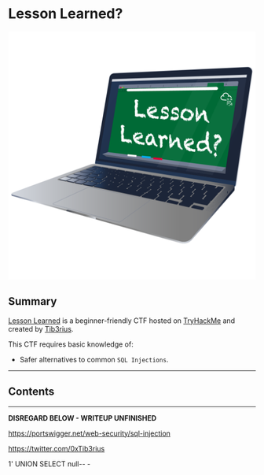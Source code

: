 # Lesson Learned?

![Lesson Learned?](./Assets/lesson-learned.png "Lesson Learned Room Avatar")

## Summary

[Lesson Learned](https://tryhackme.com/room/lessonlearned "Lesson Learned CTF on TryHackMe") is a beginner-friendly CTF hosted on [TryHackMe](https://tryhackme.com/ "TryHackMe Website") and created by [Tib3rius](https://tryhackme.com/p/Tib3rius "TryHackMe user profile for Tib3rius").

This CTF requires basic knowledge of:

* Safer alternatives to common ```SQL Injections```.

---

## Contents



---


**DISREGARD BELOW - WRITEUP UNFINISHED**


https://portswigger.net/web-security/sql-injection



https://twitter.com/0xTib3rius

1' UNION SELECT null-- -
